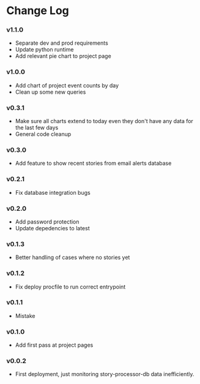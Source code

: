 Change Log
==========

### v1.1.0

* Separate dev and prod requirements 
* Update python runtime
* Add relevant pie chart to project page

### v1.0.0

* Add chart of project event counts by day
* Clean up some new queries

### v0.3.1

* Make sure all charts extend to today even they don't have any data for the last few days
* General code cleanup

### v0.3.0

* Add feature to show recent stories from email alerts database

### v0.2.1

* Fix database integration bugs

### v0.2.0

* Add password protection
* Update depedencies to latest

### v0.1.3

* Better handling of cases where no stories yet 

### v0.1.2

* Fix deploy procfile to run correct entrypoint

### v0.1.1

* Mistake

### v0.1.0

* Add first pass at project pages

### v0.0.2

* First deployment, just monitoring story-processor-db data inefficiently.
